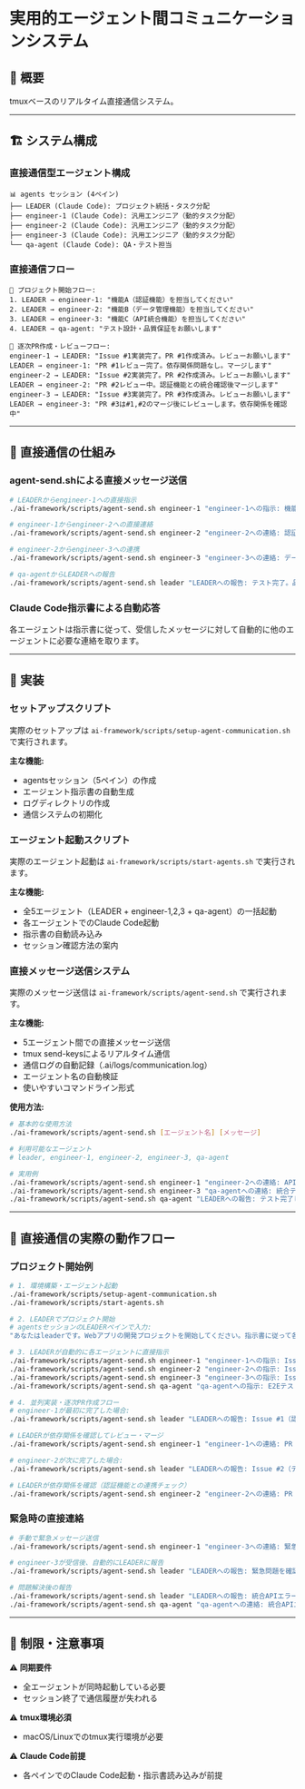# 実用的エージェント間コミュニケーションシステム

## 🎯 概要

tmuxベースのリアルタイム直接通信システム。

---

## 🏗️ システム構成

### **直接通信型エージェント構成**
```
📊 agents セッション (4ペイン)
├── LEADER (Claude Code): プロジェクト統括・タスク分配
├── engineer-1 (Claude Code): 汎用エンジニア（動的タスク分配）
├── engineer-2 (Claude Code): 汎用エンジニア（動的タスク分配）
├── engineer-3 (Claude Code): 汎用エンジニア（動的タスク分配）
└── qa-agent (Claude Code): QA・テスト担当
```

### **直接通信フロー**
```
🎯 プロジェクト開始フロー:
1. LEADER → engineer-1: "機能A（認証機能）を担当してください"
2. LEADER → engineer-2: "機能B（データ管理機能）を担当してください"
3. LEADER → engineer-3: "機能C（API統合機能）を担当してください"
4. LEADER → qa-agent: "テスト設計・品質保証をお願いします"

🔄 逐次PR作成・レビューフロー:
engineer-1 → LEADER: "Issue #1実装完了。PR #1作成済み。レビューお願いします"
LEADER → engineer-1: "PR #1レビュー完了。依存関係問題なし。マージします"
engineer-2 → LEADER: "Issue #2実装完了。PR #2作成済み。レビューお願いします"
LEADER → engineer-2: "PR #2レビュー中。認証機能との統合確認後マージします"
engineer-3 → LEADER: "Issue #3実装完了。PR #3作成済み。レビューお願いします"
LEADER → engineer-3: "PR #3は#1,#2のマージ後にレビューします。依存関係を確認中"
```

---

## 🚀 直接通信の仕組み

### **agent-send.shによる直接メッセージ送信**
```bash
# LEADERからengineer-1への直接指示
./ai-framework/scripts/agent-send.sh engineer-1 "engineer-1への指示: 機能A（認証機能）を担当してください。git worktree環境を作成して実装をお願いします。完了したら「engineer-1実装完了」と報告してください。"

# engineer-1からengineer-2への直接連絡
./ai-framework/scripts/agent-send.sh engineer-2 "engineer-2への連絡: 認証APIの仕様が決まりました。エンドポイント /api/auth/login を使用してください。POST形式で { email, password } を送信予定です。"

# engineer-2からengineer-3への連携
./ai-framework/scripts/agent-send.sh engineer-3 "engineer-3への連絡: データ管理APIが完成しました。統合をお願いします。"

# qa-agentからLEADERへの報告
./ai-framework/scripts/agent-send.sh leader "LEADERへの報告: テスト完了。品質基準を満たしています。"
```

### **Claude Code指示書による自動応答**
各エージェントは指示書に従って、受信したメッセージに対して自動的に他のエージェントに必要な連絡を取ります。

---

## 🔧 実装

### **セットアップスクリプト**
実際のセットアップは `ai-framework/scripts/setup-agent-communication.sh` で実行されます。

**主な機能:**
- agentsセッション（5ペイン）の作成
- エージェント指示書の自動生成
- ログディレクトリの作成
- 通信システムの初期化

### **エージェント起動スクリプト**
実際のエージェント起動は `ai-framework/scripts/start-agents.sh` で実行されます。

**主な機能:**
- 全5エージェント（LEADER + engineer-1,2,3 + qa-agent）の一括起動
- 各エージェントでのClaude Code起動
- 指示書の自動読み込み
- セッション確認方法の案内

### **直接メッセージ送信システム**
実際のメッセージ送信は `ai-framework/scripts/agent-send.sh` で実行されます。

**主な機能:**
- 5エージェント間での直接メッセージ送信
- tmux send-keysによるリアルタイム通信
- 通信ログの自動記録（.ai/logs/communication.log）
- エージェント名の自動検証
- 使いやすいコマンドライン形式

**使用方法:**
```bash
# 基本的な使用方法
./ai-framework/scripts/agent-send.sh [エージェント名] [メッセージ]

# 利用可能なエージェント
# leader, engineer-1, engineer-2, engineer-3, qa-agent

# 実用例
./ai-framework/scripts/agent-send.sh engineer-1 "engineer-2への連絡: API仕様について相談があります"
./ai-framework/scripts/agent-send.sh engineer-3 "qa-agentへの連絡: 統合テストをお願いします"
./ai-framework/scripts/agent-send.sh qa-agent "LEADERへの報告: テスト完了しました"
```

---

## 🎯 直接通信の実際の動作フロー

### **プロジェクト開始例**
```bash
# 1. 環境構築・エージェント起動
./ai-framework/scripts/setup-agent-communication.sh
./ai-framework/scripts/start-agents.sh

# 2. LEADERでプロジェクト開始
# agentsセッションのLEADERペインで入力:
"あなたはleaderです。Webアプリの開発プロジェクトを開始してください。指示書に従って各エージェントに動的にタスクを分配してください。"

# 3. LEADERが自動的に各エージェントに直接指示
./ai-framework/scripts/agent-send.sh engineer-1 "engineer-1への指示: Issue #1（認証機能）を担当してください。実装完了次第、即座にPRを作成して報告してください。"
./ai-framework/scripts/agent-send.sh engineer-2 "engineer-2への指示: Issue #2（データ管理機能）を担当してください。実装完了次第、即座にPRを作成して報告してください。"
./ai-framework/scripts/agent-send.sh engineer-3 "engineer-3への指示: Issue #3（API統合機能）を担当してください。実装完了次第、即座にPRを作成して報告してください。"
./ai-framework/scripts/agent-send.sh qa-agent "qa-agentへの指示: E2Eテスト設計・実装をお願いします。"

# 4. 並列実装・逐次PR作成フロー
# engineer-1が最初に完了した場合:
./ai-framework/scripts/agent-send.sh leader "LEADERへの報告: Issue #1（認証機能）実装完了。PR #1を作成しました。レビューをお願いします。"

# LEADERが依存関係を確認してレビュー・マージ
./ai-framework/scripts/agent-send.sh engineer-1 "engineer-1への連絡: PR #1をレビューしました。依存関係に問題なし。mainブランチにマージします。"

# engineer-2が次に完了した場合:
./ai-framework/scripts/agent-send.sh leader "LEADERへの報告: Issue #2（データ管理機能）実装完了。PR #2を作成しました。レビューをお願いします。"

# LEADERが依存関係を確認（認証機能との連携チェック）
./ai-framework/scripts/agent-send.sh engineer-2 "engineer-2への連絡: PR #2をレビューしました。認証機能との統合テストを実行してください。問題なければマージします。"
```

### **緊急時の直接連絡**
```bash
# 手動で緊急メッセージ送信
./ai-framework/scripts/agent-send.sh engineer-1 "engineer-3への連絡: 緊急です。統合APIでエラーが発生しています。詳細を確認してください。"

# engineer-3が受信後、自動的にLEADERに報告
./ai-framework/scripts/agent-send.sh leader "LEADERへの報告: 緊急問題を確認中です。engineer-1からの統合APIエラー報告を調査しています。"

# 問題解決後の報告
./ai-framework/scripts/agent-send.sh leader "LEADERへの報告: 統合APIエラーを修正しました。テスト実行をお願いします。"
./ai-framework/scripts/agent-send.sh qa-agent "qa-agentへの連絡: 統合APIエラー修正完了。回帰テストをお願いします。"
```

---

## 🚨 制限・注意事項

⚠️ **同期要件**
- 全エージェントが同時起動している必要
- セッション終了で通信履歴が失われる

⚠️ **tmux環境必須**
- macOS/Linuxでのtmux実行環境が必要

⚠️ **Claude Code前提**
- 各ペインでのClaude Code起動・指示書読み込みが前提 